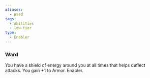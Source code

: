 ```yaml
---
aliases:
  - Ward
tags:
  - Abilities
  - low-tier
type:
  - Enabler
---
```

### Ward

You have a shield of energy around you at all times that helps deflect attacks. You gain +1 to Armor. Enabler.
